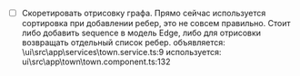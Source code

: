 - [ ] Скоретировать отрисовку графа. Прямо сейчас используется сортировка при добавлении ребер, это не совсем правильно. Стоит либо добавить sequence в модель Edge, либо для отрисовки возвращать отдельный список ребер. объявляется: \ui\src\app\services\town.service.ts:9
используется: ui\src\app\town\town.component.ts:132